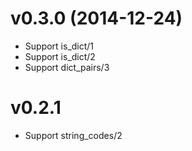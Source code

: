 # v0.3.0 (2014-12-24)

  * Support is_dict/1
  * Support is_dict/2
  * Support dict_pairs/3

# v0.2.1

  * Support string_codes/2
